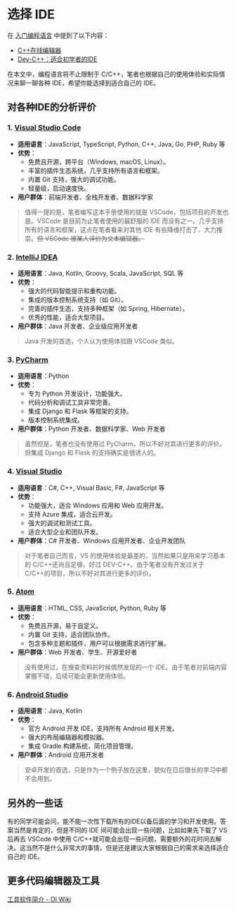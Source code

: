 # 选择 IDE

在 [入门编程语言](入门/快速入门编程语言.md) 中提到了以下内容：

* [C++在线编辑器](https://www.runoob.com/try/runcode.php?filename=helloworld\&type=cpp)
* [Dev-C++：适合初学者的IDE](https://sourceforge.net/projects/orwelldevcpp/)

在本文中，编程语言将不止限制于 C/C++，笔者也根据自己的使用体验和实际情况来聊一聊各种 IDE，希望你能选择到适合自己的 IDE。

## 对各种IDE的分析评价

### 1. [Visual Studio Code](https://code.visualstudio.com/)

* **适用语言**：JavaScript, TypeScript, Python, C++, Java, Go, PHP, Ruby 等
* **优势**：
  * 免费且开源，跨平台（Windows, macOS, Linux）。
  * 丰富的插件生态系统，几乎支持所有语言和框架。
  * 内置 Git 支持，强大的调试功能。
  * 轻量级，启动速度快。
* **用户群体**：前端开发者、全栈开发者、数据科学家

> 值得一提的是，笔者编写这本手册使用的就是 VSCode，包括项目的开发也是。VSCode 是目前为止笔者使用的最舒服的 IDE 而没有之一。几乎支持所有的语言和框架，这点在笔者看来对其他 IDE 有些降维打击了，大力推崇。~~但 VSCode 被某人评价为文本编辑器。~~

### 2. [IntelliJ IDEA](https://www.jetbrains.com/idea/)

* **适用语言**：Java, Kotlin, Groovy, Scala, JavaScript, SQL 等
* **优势**：
  * 强大的代码智能提示和重构功能。
  * 集成的版本控制系统支持（如 Git）。
  * 完善的插件生态，支持多种框架（如 Spring, Hibernate）。
  * 优秀的性能，适合大型项目。
* **用户群体**：Java 开发者、企业级应用开发者

> Java 开发的首选，个人认为使用体验跟 VSCode 类似。

### 3. [PyCharm](https://www.jetbrains.com/pycharm/)

* **适用语言**：Python
* **优势**：
  * 专为 Python 开发设计，功能强大。
  * 代码分析和调试工具非常完善。
  * 集成 Django 和 Flask 等框架的支持。
  * 版本控制系统集成。
* **用户群体**：Python 开发者、数据科学家、Web 开发者

> 虽然但是，笔者也没有使用过 PyCharm，所以不好对其进行更多的评价。但集成 Django 和 Flask 的支持确实是很诱人的。

### 4. [Visual Studio](https://visualstudio.microsoft.com/vs/)

* **适用语言**：C#, C++, Visual Basic, F#, JavaScript 等
* **优势**：
  * 功能强大，适合 Windows 应用和 Web 应用开发。
  * 支持 Azure 集成，适合云开发。
  * 强大的调试和测试工具。
  * 适合大型企业和团队开发。
* **用户群体**：C# 开发者、Windows 应用开发者、企业开发团队

> 对于笔者自己而言，VS 的使用体验是最差的，当然如果只是用来学习基本的 C/C++还尚且足够，好过 DEV-C++。由于笔者没有开发过关于 C/C++的项目，所以不好对其进行更多的评价。

### 5. [Atom](https://atom.io/)

* **适用语言**：HTML, CSS, JavaScript, Python, Ruby 等
* **优势**：
  * 免费且开源，易于自定义。
  * 内置 Git 支持，适合团队协作。
  * 包含多种主题和插件，用户可以根据需求进行扩展。
* **用户群体**：Web 开发者、学生、开源爱好者

> 没有使用过，在搜查资料的时候偶然发现的一个 IDE。由于笔者对前端内容掌握不错，后续可能会更新使用体验。

### 6. [Android Studio](https://developer.android.com/studio)

* **适用语言**：Java, Kotlin
* **优势**：
  * 官方 Android 开发 IDE，支持所有 Android 相关开发。
  * 强大的布局编辑器和模拟器。
  * 集成 Gradle 构建系统，简化项目管理。
* **用户群体**：Android 应用开发者

> 安卓开发的首选，只是作为一个例子放在这里，貌似在日后很长的学习中都不会用到。

## 另外的一些话

有的同学可能会问，能不能一次性下载所有的IDE以备后面的学习和开发使用。答案当然是肯定的，但是不同的 IDE 间可能会出现一些问题，比如如果先下载了 VS 后再去 VSCode 中使用 C/C++就可能会出现一些问题，需要额外的花时间去解决。这当然不是什么非常大的事情，但是还是建议大家根据自己的需求来选择适合自己的 IDE。

## 更多代码编辑器及工具
[工具软件简介 - OI Wiki](https://oi-wiki.org/tools/)